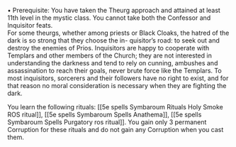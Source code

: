 • Prerequisite: You have taken the Theurg approach and attained at least 11th level in the mystic class. You cannot take both the Confessor and Inquisitor feats.  
For some theurgs, whether among priests or Black Cloaks, the hatred of the dark is so strong that they choose the in- quisitor’s road: to seek out and destroy the enemies of Prios. Inquisitors are happy to cooperate with Templars and other members of the Church; they are not interested in understanding the darkness and tend to rely on cunning, ambushes and assassination to reach their goals, never brute force like the Templars. To most inquisitors, sorcerers and their followers have no right to exist, and for that reason no moral consideration is necessary when they are fighting the dark.

You learn the following rituals: [[5e spells Symbaroum Rituals Holy Smoke ROS ritual]], [[5e spells Symbaroum Spells Anathema]], [[5e spells Symbaroum Spells Purgatory ros ritual]]. You gain only 3 permanent Corruption for these rituals and do not gain any Corruption when you cast them.